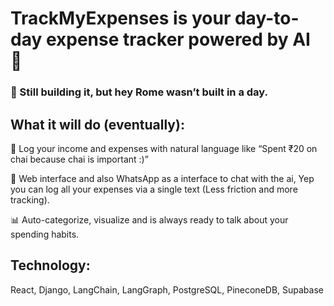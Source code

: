 # TrackMyExpenses is your day-to-day expense tracker powered by AI 🤖

### 🚧 Still building it, but hey Rome wasn’t built in a day.


## What it will do (eventually):

🧾 Log your income and expenses with natural language like “Spent ₹20 on chai because chai is important :)”

📱 Web interface and also WhatsApp as a interface to chat with the ai, Yep you can log all your expenses via a single text (Less friction and more tracking).

📊 Auto-categorize, visualize and is always ready to talk about your spending habits.

## Technology:

React, Django, LangChain, LangGraph, PostgreSQL, PineconeDB, Supabase 

